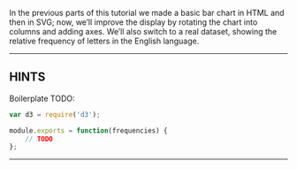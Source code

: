 In the previous parts of this tutorial we made a basic bar chart in HTML and then in SVG; now, we’ll improve the display by rotating the chart into columns and adding axes. We’ll also switch to a real dataset, showing the relative frequency of letters in the English language.

----------------------------------------------------------------------

## HINTS

Boilerplate TODO:

```js
var d3 = require('d3');

module.exports = function(frequencies) {
    // TODO
};
```

----------------------------------------------------------------------

